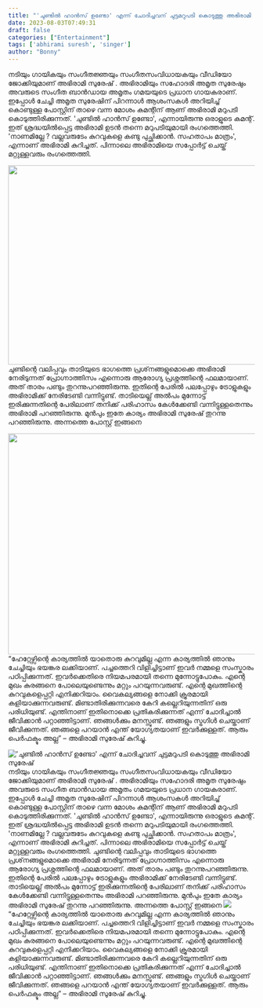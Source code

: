 ```yaml
---
title: "'ചുണ്ടിൽ ഹാൻസ് ഉണ്ടോ' എന്ന് ചോദിച്ചവന് ചുട്ടമറുപടി കൊടുത്തു അഭിരാമി സുരേഷ്"
date: 2023-08-03T07:49:31
draft: false
categories: ["Entertainment"]
tags: ['abhirami suresh', 'singer']
author: "Bonny"
---
```


നടിയും ഗായികയും സംഗീതജ്ഞയും സംഗീതസംവിധായകയും വീഡിയോ ജോക്കിയുമാണ് അഭിരാമി സുരേഷ് . അഭിരാമിയും സഹോദരി അമൃത സുരേഷും അവരുടെ സംഗീത ബാൻഡായ അമൃതം ഗമയയുടെ പ്രധാന ഗായകരാണ്. ഇപ്പോൾ ചേച്ചി അമൃത സുരേഷിന് പിറന്നാൾ ആശംസകൾ അറിയിച്ച് കൊണ്ടുള്ള പോസ്റ്റിന് താഴെ വന്ന മോശം കമന്റിന് ആണ് അഭിരാമി മറുപടി കൊടുത്തിരിക്കുന്നത്. 'ചുണ്ടിൽ ഹാൻസ് ഉണ്ടോ', എന്നായിരുന്നു ഒരാളുടെ കമന്റ്. ഇത് ശ്രദ്ധയിൽപ്പെട്ട അഭിരാമി ഉടൻ തന്നെ മറുപടിയുമായി രം​ഗത്തെത്തി. 'നാണമില്ലേ ? വല്ലവരുടേം കുറവുകളെ കണ്ടു പുച്ഛിക്കാൻ. സഹതാപം മാത്രം', എന്നാണ് അഭിരാമി കുറിച്ചത്. പിന്നാലെ അഭിരാമിയെ സപ്പോർട്ട് ചെയ്ത് മറ്റുള്ളവരും രം​ഗത്തെത്തി.

<a href="https://cdn.boolokam.com/articles/2023/08/e32r.jpg"><img class="alignnone size-full wp-image-405828" src="https://cdn.boolokam.com/articles/2023/08/e32r.jpg" alt="" width="800" height="406" /></a>ചുണ്ടിന്റെ വലിപ്പവും താടിയുടെ ഭാഗത്തെ പ്രശ്‌നങ്ങളുമൊക്കെ അഭിരാമി നേരിടുന്നത് പ്രോഗ്നാത്തിസം എന്നൊരു ആരോഗ്യ പ്രശ്നത്തിന്റെ ഫലമായാണ്. അത് താരം പണ്ടും തുറന്നുപറഞ്ഞിരുന്നു. ഇതിന്റെ പേരിൽ പലപ്പോഴും ട്രോളുകളും അഭിരാമിക്ക് നേരിടേണ്ടി വന്നിട്ടുണ്ട്. താടിയെല്ല് അല്‍പം മുന്നോട്ട് ഇരിക്കുന്നതിന്റെ പേരിലാണ് തനിക്ക് പരിഹാസം കേള്‍ക്കേണ്ടി വന്നിട്ടുള്ളതെന്നും അഭിരാമി പറഞ്ഞിരുന്നു. മുൻപും ഇതേ കാര്യം അഭിരാമി സുരേഷ് തുറന്നു പറഞ്ഞിരുന്നു. അന്നത്തെ പോസ്റ്റ് ഇങ്ങനെ

<a href="https://cdn.boolokam.com/articles/2023/08/wwfgg.jpg"><img class="alignnone size-large wp-image-405830" src="https://cdn.boolokam.com/articles/2023/08/wwfgg.jpg" alt="" width="600" height="450" /></a>“ഹേറ്റേഴ്സിന്റെ കാര്യത്തിൽ യാതൊരു കുറവുമില്ല എന്ന കാര്യത്തിൽ ഞാനും ചേച്ചിയും ഭയങ്കര ലക്കിയാണ്. പച്ചത്തെറി വിളിച്ചിട്ടാണ് ഇവർ നമ്മളെ സംസ്കാരം പഠിപ്പിക്കുന്നത്. ഇവർക്കെതിരെ നിയമപരമായി തന്നെ മുന്നോട്ടുപോകും. എന്റെ മുഖം കുരങ്ങനെ പോലെയുണ്ടെന്നും മറ്റും പറയുന്നവരുണ്ട്. എന്റെ മുഖത്തിന്റെ കുറവുകളെപ്പറ്റി എനിക്കറിയാം. വൈകല്യങ്ങളെ നോക്കി ക്രൂരമായി കളിയാക്കുന്നവരുണ്ട്. മിണ്ടാതിരിക്കുന്നവരെ കേറി കല്ലെറിയുന്നതിന് ഒരു പരിധിയുണ്ട്. എന്തിനാണ് ഇതിനൊക്കെ പ്രതികരിക്കുന്നത് എന്ന് ചോദിച്ചാൽ ജീവിക്കാൻ പറ്റാഞ്ഞിട്ടാണ്. ഞങ്ങൾക്കും മനസ്സുണ്ട്. ഞങ്ങളും സ്ട്രഗിൾ ചെയ്താണ് ജീവിക്കുന്നത്. ഞങ്ങളെ പറയാൻ എന്ത് യോ​ഗ്യതയാണ് ഇവർക്കുള്ളത്. ആരും പെർഫക്ടും അല്ല” – അഭിരാമി സുരേഷ് കുറിച്ചു.


!['ചുണ്ടിൽ ഹാൻസ് ഉണ്ടോ' എന്ന് ചോദിച്ചവന് ചുട്ടമറുപടി കൊടുത്തു അഭിരാമി സുരേഷ്](https://cdn.boolokam.com/articles/2023/08/e32r.jpg)നടിയും ഗായികയും സംഗീതജ്ഞയും സംഗീതസംവിധായകയും വീഡിയോ ജോക്കിയുമാണ് അഭിരാമി സുരേഷ് . അഭിരാമിയും സഹോദരി അമൃത സുരേഷും അവരുടെ സംഗീത ബാൻഡായ അമൃതം ഗമയയുടെ പ്രധാന ഗായകരാണ്. ഇപ്പോൾ ചേച്ചി അമൃത സുരേഷിന് പിറന്നാൾ ആശംസകൾ അറിയിച്ച് കൊണ്ടുള്ള പോസ്റ്റിന് താഴെ വന്ന മോശം കമന്റിന് ആണ് അഭിരാമി മറുപടി കൊടുത്തിരിക്കുന്നത്. 'ചുണ്ടിൽ ഹാൻസ് ഉണ്ടോ', എന്നായിരുന്നു ഒരാളുടെ കമന്റ്. ഇത് ശ്രദ്ധയിൽപ്പെട്ട അഭിരാമി ഉടൻ തന്നെ മറുപടിയുമായി രം​ഗത്തെത്തി. 'നാണമില്ലേ ? വല്ലവരുടേം കുറവുകളെ കണ്ടു പുച്ഛിക്കാൻ. സഹതാപം മാത്രം', എന്നാണ് അഭിരാമി കുറിച്ചത്. പിന്നാലെ അഭിരാമിയെ സപ്പോർട്ട് ചെയ്ത് മറ്റുള്ളവരും രം​ഗത്തെത്തി. [](https://cdn.boolokam.com/articles/2023/08/e32r.jpg)ചുണ്ടിന്റെ വലിപ്പവും താടിയുടെ ഭാഗത്തെ പ്രശ്‌നങ്ങളുമൊക്കെ അഭിരാമി നേരിടുന്നത് പ്രോഗ്നാത്തിസം എന്നൊരു ആരോഗ്യ പ്രശ്നത്തിന്റെ ഫലമായാണ്. അത് താരം പണ്ടും തുറന്നുപറഞ്ഞിരുന്നു. ഇതിന്റെ പേരിൽ പലപ്പോഴും ട്രോളുകളും അഭിരാമിക്ക് നേരിടേണ്ടി വന്നിട്ടുണ്ട്. താടിയെല്ല് അല്‍പം മുന്നോട്ട് ഇരിക്കുന്നതിന്റെ പേരിലാണ് തനിക്ക് പരിഹാസം കേള്‍ക്കേണ്ടി വന്നിട്ടുള്ളതെന്നും അഭിരാമി പറഞ്ഞിരുന്നു. മുൻപും ഇതേ കാര്യം അഭിരാമി സുരേഷ് തുറന്നു പറഞ്ഞിരുന്നു. അന്നത്തെ പോസ്റ്റ് ഇങ്ങനെ [![](https://cdn.boolokam.com/articles/2023/08/wwfgg.jpg)](https://cdn.boolokam.com/articles/2023/08/wwfgg.jpg)“ഹേറ്റേഴ്സിന്റെ കാര്യത്തിൽ യാതൊരു കുറവുമില്ല എന്ന കാര്യത്തിൽ ഞാനും ചേച്ചിയും ഭയങ്കര ലക്കിയാണ്. പച്ചത്തെറി വിളിച്ചിട്ടാണ് ഇവർ നമ്മളെ സംസ്കാരം പഠിപ്പിക്കുന്നത്. ഇവർക്കെതിരെ നിയമപരമായി തന്നെ മുന്നോട്ടുപോകും. എന്റെ മുഖം കുരങ്ങനെ പോലെയുണ്ടെന്നും മറ്റും പറയുന്നവരുണ്ട്. എന്റെ മുഖത്തിന്റെ കുറവുകളെപ്പറ്റി എനിക്കറിയാം. വൈകല്യങ്ങളെ നോക്കി ക്രൂരമായി കളിയാക്കുന്നവരുണ്ട്. മിണ്ടാതിരിക്കുന്നവരെ കേറി കല്ലെറിയുന്നതിന് ഒരു പരിധിയുണ്ട്. എന്തിനാണ് ഇതിനൊക്കെ പ്രതികരിക്കുന്നത് എന്ന് ചോദിച്ചാൽ ജീവിക്കാൻ പറ്റാഞ്ഞിട്ടാണ്. ഞങ്ങൾക്കും മനസ്സുണ്ട്. ഞങ്ങളും സ്ട്രഗിൾ ചെയ്താണ് ജീവിക്കുന്നത്. ഞങ്ങളെ പറയാൻ എന്ത് യോ​ഗ്യതയാണ് ഇവർക്കുള്ളത്. ആരും പെർഫക്ടും അല്ല” – അഭിരാമി സുരേഷ് കുറിച്ചു.
